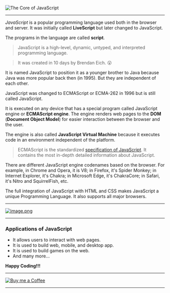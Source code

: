 ![The Core of JavaScript](https://cdn.hashnode.com/res/hashnode/image/upload/v1617277240045/_E9LR-Qpw.png?w=1600&h=840&fit=crop&crop=entropy&auto=compress)

---
*JavaScript* is a popular programming language used both in the browser and server. It was initially called **LiveScript** but later changed to JavaScript. 

The programs in the language are called **script**.

> JavaScript is a high-level, dynamic, untyped, and interpreted programming language. 

> It was created in 10 days by Brendan Eich. 😮

It is named JavaScript to position it as a younger brother to Java because Java was more popular back then (in 1995). But they are independent of each other.

JavaScript was changed to ECMAScript or ECMA-262 in 1996 but is still called JavaScript.

It is executed on any device that has a special program called JavaScript engine or **ECMAScript engine**. The engine renders web pages to the **DOM** (**Document Object Model**) for easier interaction between the browser and the user.

The engine is also called **JavaScript Virtual Machine** because it executes code in an environment independent of the platform.

> ECMAScript is the standardized [specification of JavaScript](https://www.ecma-international.org/publications/standards/Ecma-262.htm). It contains the most in-depth detailed information about JavaScript.

There are different JavaScript engine codenames based on the browser. For example, in Chrome and Opera, it is V8; in Firefox, it's Spider Monkey; in Internet Explorer, it's Chakra; in Microsoft Edge, it's ChakraCore; in Safari, it's Nitro and SquirrelFish, etc.

The full integration of JavaScript with HTML and CSS makes JavaScript a unique Programming Language. It also supports all major browsers.

---
[![image.png](https://cdn.hashnode.com/res/hashnode/image/upload/v1613668162316/G1zfmhxQd.png)](https://www.cssigniter.com/members/aff/go/belloosagienoah)

---
### Applications of JavaScript
- It allows users to interact with web pages.
- It is used to build web, mobile, and desktop app.
- It is used to build games on the web.
- And many more...

**Happy Coding!!!**

---
[![Buy me a Coffee](https://res.cloudinary.com/bizstak/image/upload/v1610317510/ko-fi-trans_fr3su4.png)](https://www.buymeacoffee.com/techstackmedia)

---

